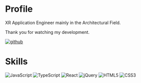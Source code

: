 # Profile

XR Application Engineer mainly in the Architectural Field.

Thank you for watching my development.

[![github](https://img.shields.io/github/followers/srdYkambara?label=Follow%20%40srdYkambara&style=social)](https://github.com/srdYkambara)



# Skills

![JavaScript](https://img.shields.io/badge/Javascript-276DC3.svg?logo=javascript&style=flat)
![TypeScript](https://img.shields.io/badge/-TypeScript-007ACC.svg?logo=typescript&style=flat)
![React](https://img.shields.io/badge/-React-555.svg?logo=react&style=flat)
![jQuery](https://img.shields.io/badge/-jQuery-0769AD.svg?logo=jquery&style=flat)
![HTML5](https://img.shields.io/badge/-HTML5-333.svg?logo=html5&style=flat)
![CSS3](https://img.shields.io/badge/-CSS3-1572B6.svg?logo=css3&style=flat)

